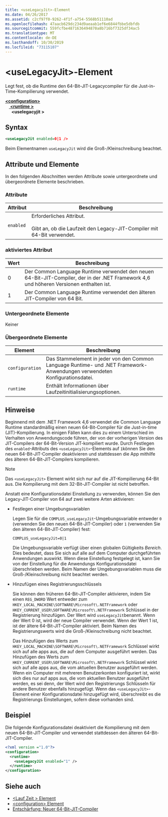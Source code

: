 ```yaml
---
title: <useLegacyJit>-Element
ms.date: 04/26/2017
ms.assetid: c2cf97f0-9262-4f1f-a754-5568b51110ad
ms.openlocfilehash: 47aacb629dc234d9aeaab1ef6e6844fbbe5dbfdb
ms.sourcegitcommit: 559fcfbe4871636494870a8b716bf7325df34ac5
ms.translationtype: MT
ms.contentlocale: de-DE
ms.lasthandoff: 10/30/2019
ms.locfileid: "73115107"
---
```

# <a name="uselegacyjit-element"></a>\<useLegacyJit>-Element

Legt fest, ob die Runtime den 64-Bit-JIT-Legacycompiler für die Just-in-Time-Kompilierung verwendet.  
  
[ **\<configuration>** ](../configuration-element.md)\
&nbsp; &nbsp;[ **\<runtime >** ](runtime-element.md) \
&nbsp;&nbsp;&nbsp;&nbsp; **\<uselegacyjit >**  
  
## <a name="syntax"></a>Syntax  
  
```xml
<useLegacyJit enabled=0|1 />
```

Beim Elementnamen `useLegacyJit` wird die Groß-/Kleinschreibung beachtet.
  
## <a name="attributes-and-elements"></a>Attribute und Elemente

In den folgenden Abschnitten werden Attribute sowie untergeordnete und übergeordnete Elemente beschrieben.  
  
### <a name="attributes"></a>Attribute  
  
| Attribut | Beschreibung                                                                                   |  
| --------- | --------------------------------------------------------------------------------------------- |  
| `enabled` | Erforderliches Attribut.<br><br>Gibt an, ob die Laufzeit den Legacy-JIT-Compiler mit 64-Bit verwendet. |  
  
### <a name="enabled-attribute"></a>aktiviertes Attribut  
  
| Wert | Beschreibung                                                                                                         |  
| ----- | ------------------------------------------------------------------------------------------------------------------- |  
| 0     | Der Common Language Runtime verwendet den neuen 64-Bit-JIT-Compiler, der in der .NET Framework 4,6 und höheren Versionen enthalten ist. |  
| 1     | Der Common Language Runtime verwendet den älteren JIT-Compiler von 64 Bit.                                                     |  
  
### <a name="child-elements"></a>Untergeordnete Elemente

Keiner
  
### <a name="parent-elements"></a>Übergeordnete Elemente  
  
| Element         | Beschreibung                                                                                                       |  
| --------------- | ----------------------------------------------------------------------------------------------------------------- |  
| `configuration` | Das Stammelement in jeder von den Common Language Runtime- und .NET Framework-Anwendungen verwendeten Konfigurationsdatei. |  
| `runtime`       | Enthält Informationen über Laufzeitinitialisierungsoptionen.                                                        |  
  
## <a name="remarks"></a>Hinweise  

Beginnend mit dem .NET Framework 4,6 verwendet die Common Language Runtime standardmäßig einen neuen 64-Bit-Compiler für die Just-in-time (JIT)-Kompilierung. In einigen Fällen kann dies zu einem Unterschied im Verhalten von Anwendungscode führen, der von der vorherigen Version des JIT-Compilers der 64-Bit-Version JIT-kompiliert wurde. Durch Festlegen des `enabled`-Attributs des `<useLegacyJit>`-Elements auf `1`können Sie den neuen 64-Bit-JIT-Compiler deaktivieren und stattdessen die App mithilfe des älteren 64-Bit-JIT-Compilers kompilieren.  
  
> [!NOTE]
> Das `<useLegacyJit>` Element wirkt sich nur auf die JIT-Kompilierung 64-Bit aus. Die Kompilierung mit dem 32-Bit-JIT-Compiler ist nicht betroffen.  
  
Anstatt eine Konfigurationsdatei Einstellung zu verwenden, können Sie den Legacy-JIT-Compiler von 64 auf zwei weitere Arten aktivieren:  
  
- Festlegen einer Umgebungsvariablen

  Legen Sie für die `COMPLUS_useLegacyJit`-Umgebungsvariable entweder `0` (verwenden Sie den neuen 64-Bit-JIT-Compiler) oder `1` (verwenden Sie den älteren 64-Bit-JIT-Compiler) fest:
  
  ```  
  COMPLUS_useLegacyJit=0|1  
  ```  
  
  Die Umgebungsvariable verfügt über einen globalen Gültigkeits *Bereich*. Dies bedeutet, dass Sie sich auf alle auf dem Computer durchgeführten Anwendungen auswirkt. Wenn diese Einstellung festgelegt ist, kann Sie von der Einstellung für die Anwendungs Konfigurationsdatei überschrieben werden. Beim Namen der Umgebungsvariablen muss die Groß-/Kleinschreibung nicht beachtet werden.
  
- Hinzufügen eines Registrierungsschlüssels

  Sie können den früheren 64-Bit-JIT-Compiler aktivieren, indem Sie einen `REG_DWORD` Wert entweder zum `HKEY_LOCAL_MACHINE\SOFTWARE\Microsoft\.NETFramework` oder `HKEY_CURRENT_USER\SOFTWARE\Microsoft\.NETFramework` Schlüssel in der Registrierung hinzufügen. Der Wert wird `useLegacyJit`benannt. Wenn der Wert 0 ist, wird der neue Compiler verwendet. Wenn der Wert 1 ist, ist der ältere 64-Bit-JIT-Compiler aktiviert. Beim Namen des Registrierungswerts wird die Groß-/Kleinschreibung nicht beachtet.
  
  Das Hinzufügen des Werts zum `HKEY_LOCAL_MACHINE\SOFTWARE\Microsoft\.NETFramework` Schlüssel wirkt sich auf alle apps aus, die auf dem Computer ausgeführt werden. Das Hinzufügen des Werts zum `HKEY_CURRENT_USER\SOFTWARE\Microsoft\.NETFramework` Schlüssel wirkt sich auf alle apps aus, die vom aktuellen Benutzer ausgeführt werden. Wenn ein Computer mit mehreren Benutzerkonten konfiguriert ist, wirkt sich dies nur auf apps aus, die vom aktuellen Benutzer ausgeführt werden, es sei denn, der Wert wird den Registrierungs Schlüsseln für andere Benutzer ebenfalls hinzugefügt. Wenn das `<useLegacyJit>`-Element einer Konfigurationsdatei hinzugefügt wird, überschreibt es die Registrierungs Einstellungen, sofern diese vorhanden sind.  
  
## <a name="example"></a>Beispiel  

Die folgende Konfigurationsdatei deaktiviert die Kompilierung mit dem neuen 64-Bit-JIT-Compiler und verwendet stattdessen den älteren 64-Bit-JIT-Compiler.  
  
```xml  
<?xml version ="1.0"?>  
<configuration>  
  <runtime>  
    <useLegacyJit enabled="1" />  
  </runtime>  
</configuration>  
```  
  
## <a name="see-also"></a>Siehe auch

- [\<Lauf Zeit > Element](runtime-element.md)
- [\<configuration> Element](../configuration-element.md)
- [Entschärfung: Neuer 64-Bit-JIT-Compiler](../../../migration-guide/mitigation-new-64-bit-jit-compiler.md)
